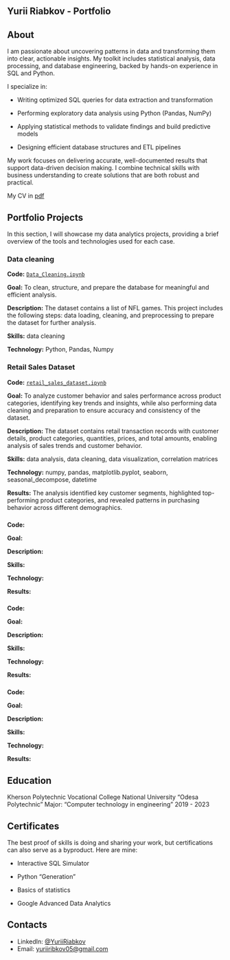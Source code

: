 ## Yurii Riabkov - Portfolio
## About
I am passionate about uncovering patterns in data and transforming them into clear, actionable insights. My toolkit includes statistical analysis, data processing, and database engineering, backed by hands-on experience in SQL and Python.

I specialize in:

- Writing optimized SQL queries for data extraction and transformation

- Performing exploratory data analysis using Python (Pandas, NumPy)

- Applying statistical methods to validate findings and build predictive models

- Designing efficient database structures and ETL pipelines

My work focuses on delivering accurate, well-documented results that support data-driven decision making. I combine technical skills with business understanding to create solutions that are both robust and practical.

My CV in [pdf](https://github.com/theyuriio/Data-Analysis-Portfolio/blob/main/Yurii-Riabkov-CV.pdf)

## Portfolio Projects
In this section, I will showcase my data analytics projects, providing a brief overview of the tools and technologies used for each case.

### Data cleaning
**Code:** [`Data_Cleaning.ipynb`](https://github.com/theyuriio/Data-Analyst-Project/blob/main/Python%20Notebooks/Data_Cleaning.ipynb)

**Goal:** To clean, structure, and prepare the database for meaningful and efficient analysis.

**Description:** The dataset contains a list of NFL games. This project includes the following steps: data loading, cleaning, and preprocessing to prepare the dataset for further analysis.

**Skills:** data cleaning

**Technology:** Python, Pandas, Numpy

### Retail Sales Dataset
**Code:** [`retail_sales_dataset.ipynb`](https://github.com/theyuriio/Data-Analyst-Project/blob/main/Python%20Notebooks/retail_sales_dataset.ipynb)

**Goal:** To analyze customer behavior and sales performance across product categories, identifying key trends and insights, while also performing data cleaning and preparation to ensure accuracy and consistency of the dataset.

**Description:** The dataset contains retail transaction records with customer details, product categories, quantities, prices, and total amounts, enabling analysis of sales trends and customer behavior.

**Skills:**  data analysis, data cleaning, data visualization, correlation matrices

**Technology:** numpy, pandas, matplotlib.pyplot, seaborn, seasonal_decompose, datetime

**Results:** The analysis identified key customer segments, highlighted top-performing product categories, and revealed patterns in purchasing behavior across different demographics.


###
**Code:** 

**Goal:** 

**Description:** 

**Skills:** 

**Technology:**

**Results:**



###
**Code:** 

**Goal:** 

**Description:** 

**Skills:** 

**Technology:**

**Results:**



###
**Code:** 

**Goal:** 

**Description:** 

**Skills:** 

**Technology:**

**Results:**



## Education

Kherson Polytechnic Vocational College National
University “Odesa Polytechnic”
Major: “Computer technology in engineering”
2019 - 2023

## Certificates
The best proof of skills is doing and sharing your work, but certifications can also serve as a byproduct. Here are mine:

- Interactive SQL Simulator 

- Python “Generation” 

- Basics of statistics 

- Google Advanced Data Analytics

## Contacts
- LinkedIn: [@YuriiRiabkov](https://www.linkedin.com/in/yurii-riabkov-0753a5281/)
- Email: yuriiribkov05@gmail.com
